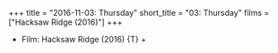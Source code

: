 +++
title = "2016-11-03: Thursday"
short_title = "03: Thursday"
films = ["Hacksaw Ridge (2016)"]
+++


* Film: Hacksaw Ridge (2016) {T} +
